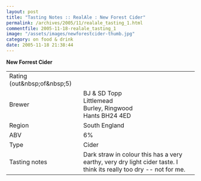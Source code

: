 ```yaml
---
layout: post
title: "Tasting Notes :: RealAle : New Forest Cider"
permalink: /archives/2005/11/realale_tasting_1.html
commentfile: 2005-11-18-realale_tasting_1
image: "/assets/images/newforestcider-thumb.jpg"
category: on food & drink
date: 2005-11-18 21:38:44
---
```


**New Forrest Cider**

<table>
<tbody>
<tr class="odd">
<td>Rating (out&amp;nbsp;of&amp;nbsp;5)</td>
<td><strong></strong></td>
</tr>
<tr class="even">
<td>Brewer</td>
<td>BJ &amp; SD Topp<br />
Littlemead<br />
Burley, Ringwood<br />
Hants BH24 4ED</td>
</tr>
<tr class="odd">
<td>Region</td>
<td>South England</td>
</tr>
<tr class="even">
<td>ABV</td>
<td>6%</td>
</tr>
<tr class="odd">
<td>Type</td>
<td>Cider</td>
</tr>
<tr class="even">
<td>Tasting notes</td>
<td>Dark straw in colour this has a very earthy, very dry light cider taste. I think its really too dry -- not for me.</td>
</tr>
</tbody>
</table>
